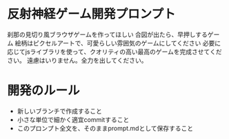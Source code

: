 # 反射神経ゲーム開発プロンプト

刹那の見切り風ブラウザゲームを作ってほしい
合図が出たら、早押しするゲーム
絵柄はピクセルアートで、可愛らしい雰囲気のゲームにしてください
必要に応じてjsライブラリを使って、クオリティの高い最高のゲームを完成させてください。
遠慮はいりません。全力を出してください。

# 開発のルール
- 新しいブランチで作成すること
- 小さな単位で細かく適宜commitすること
- このプロンプト全文を、そのままprompt.mdとして保存すること

